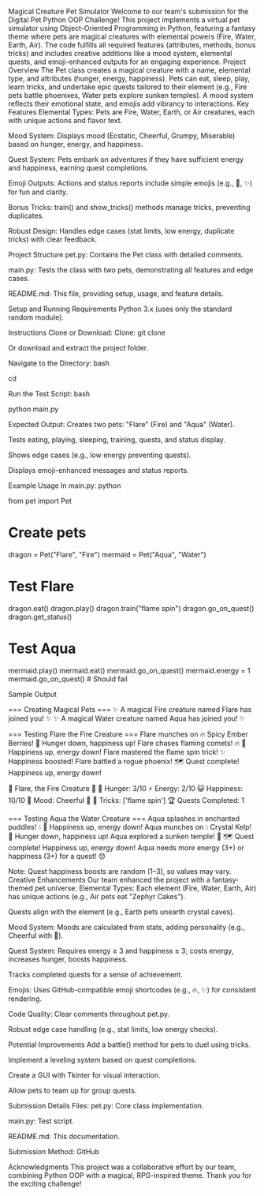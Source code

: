 Magical Creature Pet Simulator
Welcome to our team's submission for the Digital Pet Python OOP Challenge! This project implements a virtual pet simulator using Object-Oriented Programming in Python, featuring a fantasy theme where pets are magical creatures with elemental powers (Fire, Water, Earth, Air). The code fulfills all required features (attributes, methods, bonus tricks) and includes creative additions like a mood system, elemental quests, and emoji-enhanced outputs for an engaging experience.
Project Overview
The Pet class creates a magical creature with a name, elemental type, and attributes (hunger, energy, happiness). Pets can eat, sleep, play, learn tricks, and undertake epic quests tailored to their element (e.g., Fire pets battle phoenixes, Water pets explore sunken temples). A mood system reflects their emotional state, and emojis add vibrancy to interactions.
Key Features
Elemental Types: Pets are Fire, Water, Earth, or Air creatures, each with unique actions and flavor text.

Mood System: Displays mood (Ecstatic, Cheerful, Grumpy, Miserable) based on hunger, energy, and happiness.

Quest System: Pets embark on adventures if they have sufficient energy and happiness, earning quest completions.

Emoji Outputs: Actions and status reports include simple emojis (e.g., :bone:, :sparkles:) for fun and clarity.

Bonus Tricks: train() and show_tricks() methods manage tricks, preventing duplicates.

Robust Design: Handles edge cases (stat limits, low energy, duplicate tricks) with clear feedback.

Project Structure
pet.py: Contains the Pet class with detailed comments.

main.py: Tests the class with two pets, demonstrating all features and edge cases.

README.md: This file, providing setup, usage, and feature details.

Setup and Running
Requirements
Python 3.x (uses only the standard random module).

Instructions
Clone or Download:
Clone: git clone <repository-url>

Or download and extract the project folder.

Navigate to the Directory:
bash

cd <project-folder>

Run the Test Script:
bash

python main.py

Expected Output:
Creates two pets: "Flare" (Fire) and "Aqua" (Water).

Tests eating, playing, sleeping, training, quests, and status display.

Shows edge cases (e.g., low energy preventing quests).

Displays emoji-enhanced messages and status reports.

Example Usage
In main.py:
python

from pet import Pet

# Create pets
dragon = Pet("Flare", "Fire")
mermaid = Pet("Aqua", "Water")

# Test Flare
dragon.eat()
dragon.play()
dragon.train("flame spin")
dragon.go_on_quest()
dragon.get_status()

# Test Aqua
mermaid.play()
mermaid.eat()
mermaid.go_on_quest()
mermaid.energy = 1
mermaid.go_on_quest()  # Should fail

Sample Output

=== Creating Magical Pets ===
:sparkles: A magical Fire creature named Flare has joined you! :sparkles:
:sparkles: A magical Water creature named Aqua has joined you! :sparkles:

=== Testing Flare the Fire Creature ===
Flare munches on :fire: Spicy Ember Berries! :bone: Hunger down, happiness up!
Flare chases flaming comets! :fire: :tada: Happiness up, energy down!
Flare mastered the flame spin trick! :sparkles: Happiness boosted!
Flare battled a rogue phoenix! :world_map: Quest complete! Happiness up, energy down!

:star2: Flare, the Fire Creature :star2:
:apple: Hunger: 3/10
:zap: Energy: 2/10
:smiley_cat: Happiness: 10/10
:brain: Mood: Cheerful :feet:
:dart: Tricks: ['flame spin']
:trophy: Quests Completed: 1

=== Testing Aqua the Water Creature ===
Aqua splashes in enchanted puddles! :droplet: :tada: Happiness up, energy down!
Aqua munches on :droplet: Crystal Kelp! :bone: Hunger down, happiness up!
Aqua explored a sunken temple! :coral: :world_map: Quest complete! Happiness up, energy down!
Aqua needs more energy (3+) or happiness (3+) for a quest! :disappointed:

Note: Quest happiness boosts are random (1–3), so values may vary.
Creative Enhancements
Our team enhanced the project with a fantasy-themed pet universe:
Elemental Types:
Each element (Fire, Water, Earth, Air) has unique actions (e.g., Air pets eat "Zephyr Cakes").

Quests align with the element (e.g., Earth pets unearth crystal caves).

Mood System:
Moods are calculated from stats, adding personality (e.g., Cheerful with :feet:).

Quest System:
Requires energy ≥ 3 and happiness ≥ 3; costs energy, increases hunger, boosts happiness.

Tracks completed quests for a sense of achievement.

Emojis:
Uses GitHub-compatible emoji shortcodes (e.g., :fire:, :sparkles:) for consistent rendering.

Code Quality:
Clear comments throughout pet.py.

Robust edge case handling (e.g., stat limits, low energy checks).

Potential Improvements
Add a battle() method for pets to duel using tricks.

Implement a leveling system based on quest completions.

Create a GUI with Tkinter for visual interaction.

Allow pets to team up for group quests.

Submission Details
Files:
pet.py: Core class implementation.

main.py: Test script.

README.md: This documentation.

Submission Method:
GitHub


Acknowledgments
This project was a collaborative effort by our team, combining Python OOP with a magical, RPG-inspired theme. Thank you for the exciting challenge!

